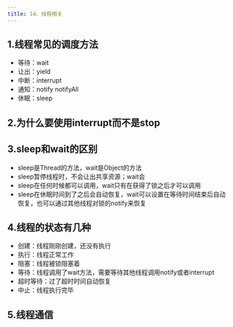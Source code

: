 ```yaml
---
title: 14、线程相关
---
```

## 1.线程常见的调度方法

- 等待：wait
- 让出：yield
- 中断：interrupt
- 通知：notify notifyAll
- 休眠：sleep

## 2.为什么要使用interrupt而不是stop

## 3.sleep和wait的区别

- sleep是Thread的方法，wait是Object的方法
- sleep暂停线程时，不会让出共享资源；wait会
- sleep在任何时候都可以调用，wait只有在获得了锁之后才可以调用
- sleep在休眠时间到了之后会自动恢复，wait可以设置在等待时间结束后自动恢复，也可以通过其他线程对锁的notify来恢复

## 4.线程的状态有几种

- 创建：线程刚刚创建，还没有执行
- 执行：线程正常工作
- 阻塞：线程被锁阻塞着
- 等待：线程调用了wait方法，需要等待其他线程调用notify或者interrupt
- 超时等待：过了超时时间自动恢复
- 中止：线程执行完毕

## 5.线程通信
